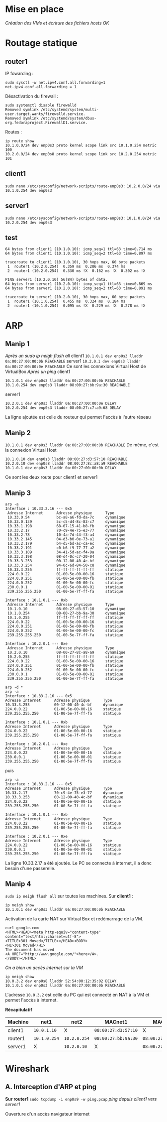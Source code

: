 # Mise en place
*Création des VMs et écriture des fichiers hosts OK*

# Routage statique
## router1
IP fowarding :
```
sudo sysctl -w net.ipv4.conf.all.forwarding=1
net.ipv4.conf.all.forwarding = 1
```
Désactivation du firewall :
```
sudo systemctl disable firewalld
Removed symlink /etc/systemd/system/multi-user.target.wants/firewalld.service.
Removed symlink /etc/systemd/system/dbus-org.fedoraproject.FirewallD1.service.
```
Routes :
```
ip route show
10.1.0.0/24 dev enp0s3 proto kernel scope link src 10.1.0.254 metric 100
10.2.0.0/24 dev enp0s8 proto kernel scope link src 10.2.0.254 metric 101
```

## client1

`sudo nano /etc/sysconfig/network-scripts/route-enp0s3` : `10.2.0.0/24 via 10.1.0.254 dev enp0s3`

## server1

`sudo nano /etc/sysconfig/network-scripts/route-enp0s3` : `10.1.0.0/24 via 10.2.0.254 dev enp0s3`

## test
```PING client1 (10.1.0.10) 56(84) bytes of data.
64 bytes from client1 (10.1.0.10): icmp_seq=1 ttl=63 time=0.714 ms
64 bytes from client1 (10.1.0.10): icmp_seq=2 ttl=63 time=0.897 ms

traceroute to client1 (10.1.0.10), 30 hops max, 60 byte packets
 1  router1 (10.2.0.254)  0.359 ms  0.286 ms  0.374 ms
 2  router1 (10.2.0.254)  0.330 ms !X  0.162 ms !X  0.302 ms !X
```
```
PING server1 (10.2.0.10) 56(84) bytes of data.
64 bytes from server1 (10.2.0.10): icmp_seq=1 ttl=63 time=0.869 ms
64 bytes from server1 (10.2.0.10): icmp_seq=2 ttl=63 time=0.891 ms

traceroute to server1 (10.2.0.10), 30 hops max, 60 byte packets
 1  router1 (10.1.0.254)  0.455 ms  0.324 ms  0.184 ms
 2  router1 (10.1.0.254)  0.095 ms !X  0.229 ms !X  0.278 ms !X
```

# ARP
## Manip 1
*Après un sudo ip neigh flush all*
client1
`10.1.0.1 dev enp0s3 lladdr 0a:00:27:00:00:0b REACHABLE`
server1
`10.2.0.1 dev enp0s3 lladdr 0a:00:27:00:00:0e REACHABLE`
Ce sont les connexions Virtual Host de VirtualBox
*Après un ping*
client1
```
10.1.0.1 dev enp0s3 lladdr 0a:00:27:00:00:0b REACHABLE
10.1.0.254 dev enp0s3 lladdr 08:00:27:bb:9a:30 REACHABLE
```
server1
```
10.2.0.1 dev enp0s3 lladdr 0a:00:27:00:00:0e DELAY
10.2.0.254 dev enp0s3 lladdr 08:00:27:c7:a9:68 DELAY
```
La ligne ajoutée est celle du routeur qui permet l'accès à l'autre réseau

## Manip 2
`10.1.0.1 dev enp0s3 lladdr 0a:00:27:00:00:0b REACHABLE`
De même, c'est la connexion Virtual Host
```
10.1.0.10 dev enp0s3 lladdr 08:00:27:d3:57:10 REACHABLE
10.2.0.10 dev enp0s8 lladdr 08:00:27:8c:a8:a9 REACHABLE
10.1.0.1 dev enp0s3 lladdr 0a:00:27:00:00:0b DELAY
```
Ce sont les deux route pour client1 et server1
 ## Manip 3
 ```
 arp -a
 Interface : 10.33.2.16 --- 0x5
  Adresse Internet      Adresse physique      Type
  10.33.0.54            bc-a8-a6-fd-da-7c     dynamique
  10.33.0.139           5c-c5-d4-8c-83-c7     dynamique
  10.33.1.198           68-07-15-41-b8-fb     dynamique
  10.33.2.17            70-c9-4e-75-e3-77     dynamique
  10.33.2.78            10-4a-7d-44-f3-a4     dynamique
  10.33.2.145           04-d3-b0-0e-73-a1     dynamique
  10.33.2.179           b4-d5-bd-ac-ca-ec     dynamique
  10.33.2.191           c0-b6-f9-77-77-a2     dynamique
  10.33.3.109           34-41-5d-ac-f4-9a     dynamique
  10.33.3.198           08-d4-0c-c7-20-04     dynamique
  10.33.3.253           00-12-00-40-4c-bf     dynamique
  10.33.3.254           94-0c-6d-84-50-c8     dynamique
  10.33.3.255           ff-ff-ff-ff-ff-ff     statique
  224.0.0.22            01-00-5e-00-00-16     statique
  224.0.0.251           01-00-5e-00-00-fb     statique
  224.0.0.252           01-00-5e-00-00-fc     statique
  230.0.0.1             01-00-5e-00-00-01     statique
  239.255.255.250       01-00-5e-7f-ff-fa     statique

Interface : 10.1.0.1 --- 0xb
  Adresse Internet      Adresse physique      Type
  10.1.0.10             08-00-27-d3-57-10     dynamique
  10.1.0.254            08-00-27-bb-9a-30     dynamique
  10.1.0.255            ff-ff-ff-ff-ff-ff     statique
  224.0.0.22            01-00-5e-00-00-16     statique
  224.0.0.251           01-00-5e-00-00-fb     statique
  224.0.0.252           01-00-5e-00-00-fc     statique
  239.255.255.250       01-00-5e-7f-ff-fa     statique

Interface : 10.2.0.1 --- 0xe
  Adresse Internet      Adresse physique      Type
  10.2.0.10             08-00-27-8c-a8-a9     dynamique
  10.2.0.255            ff-ff-ff-ff-ff-ff     statique
  224.0.0.22            01-00-5e-00-00-16     statique
  224.0.0.251           01-00-5e-00-00-fb     statique
  224.0.0.252           01-00-5e-00-00-fc     statique
  230.0.0.1             01-00-5e-00-00-01     statique
  239.255.255.250       01-00-5e-7f-ff-fa     statique
  ```
  ```
  arp -d *
  arp -a
Interface : 10.33.2.16 --- 0x5
  Adresse Internet      Adresse physique      Type
  10.33.3.253           00-12-00-40-4c-bf     dynamique
  224.0.0.22            01-00-5e-00-00-16     statique
  239.255.255.250       01-00-5e-7f-ff-fa     statique

Interface : 10.1.0.1 --- 0xb
  Adresse Internet      Adresse physique      Type
  224.0.0.22            01-00-5e-00-00-16     statique
  239.255.255.250       01-00-5e-7f-ff-fa     statique

Interface : 10.2.0.1 --- 0xe
  Adresse Internet      Adresse physique      Type
  224.0.0.22            01-00-5e-00-00-16     statique
  230.0.0.1             01-00-5e-00-00-01     statique
  239.255.255.250       01-00-5e-7f-ff-fa     statique
  ```
  puis
  ```
  arp -a
Interface : 10.33.2.16 --- 0x5
  Adresse Internet      Adresse physique      Type
  10.33.2.17            70-c9-4e-75-e3-77     dynamique
  10.33.3.253           00-12-00-40-4c-bf     dynamique
  224.0.0.22            01-00-5e-00-00-16     statique
  239.255.255.250       01-00-5e-7f-ff-fa     statique

Interface : 10.1.0.1 --- 0xb
  Adresse Internet      Adresse physique      Type
  224.0.0.22            01-00-5e-00-00-16     statique
  239.255.255.250       01-00-5e-7f-ff-fa     statique

Interface : 10.2.0.1 --- 0xe
  Adresse Internet      Adresse physique      Type
  224.0.0.22            01-00-5e-00-00-16     statique
  230.0.0.1             01-00-5e-00-00-01     statique
  239.255.255.250       01-00-5e-7f-ff-fa     statique
  ```
  La ligne 10.33.2.17 a été ajoutée. Le PC se connecte à internet, il a donc besoin d'une passerelle.
  
  ## Manip 4
  `sudo ip neigh flush all` sur toutes les machines.
 Sur **client1** :
```
ip neigh show
10.1.0.1 dev enp0s3 lladdr 0a:00:27:00:00:0b REACHABLE
```
  Activation de la carte NAT sur Virtual Box et redémarrage de la VM.
 ```
 curl google.com
<HTML><HEAD><meta http-equiv="content-type" content="text/html;charset=utf-8">
<TITLE>301 Moved</TITLE></HEAD><BODY>
<H1>301 Moved</H1>
The document has moved
<A HREF="http://www.google.com/">here</A>.
</BODY></HTML>
 ```
*On a bien un accès internet sur la VM*
```
ip neigh show
10.0.3.2 dev enp0s8 lladdr 52:54:00:12:35:02 DELAY
10.1.0.1 dev enp0s3 lladdr 0a:00:27:00:00:0b REACHABLE
```
L'adresse `10.0.3.2` est celle du PC qui est connecté en NAT à la VM et permet l'accès à internet.

**Récapitulatif**


| Machine | net1         | net2         | MACnet1             | MACnet2             |
|---------|--------------|--------------|---------------------|---------------------|
| client1 |  `10.0.1.10` |       X      | `08:00:27:d3:57:10` |          X          |
| router1 | `10.1.0.254` | `10.2.0.254` | `08:00:27:bb:9a:30` | `08:00:27:c7:a9:68` |
| server1 |       X      |  `10.2.0.10` |          X          | `08:00:27:8c:a8:a9` |

# Wireshark
## A. Interception d'ARP et ping
**Sur router1** `sudo tcpdump -i enp0s9 -w ping.pcap` *ping depuis client1 vers server1*


Ouverture d'un accès navigateur internet
